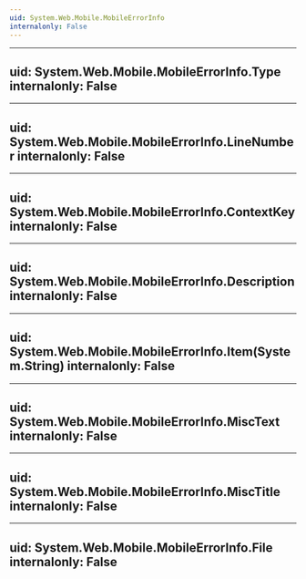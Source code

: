 ```yaml
---
uid: System.Web.Mobile.MobileErrorInfo
internalonly: False
---
```


---
uid: System.Web.Mobile.MobileErrorInfo.Type
internalonly: False
---

---
uid: System.Web.Mobile.MobileErrorInfo.LineNumber
internalonly: False
---

---
uid: System.Web.Mobile.MobileErrorInfo.ContextKey
internalonly: False
---

---
uid: System.Web.Mobile.MobileErrorInfo.Description
internalonly: False
---

---
uid: System.Web.Mobile.MobileErrorInfo.Item(System.String)
internalonly: False
---

---
uid: System.Web.Mobile.MobileErrorInfo.MiscText
internalonly: False
---

---
uid: System.Web.Mobile.MobileErrorInfo.MiscTitle
internalonly: False
---

---
uid: System.Web.Mobile.MobileErrorInfo.File
internalonly: False
---
